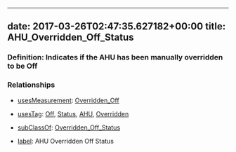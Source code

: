 
---
date: 2017-03-26T02:47:35.627182+00:00
title: AHU_Overridden_Off_Status
---
### Definition: Indicates if the AHU has been manually overridden to be Off

### Relationships

* [usesMeasurement](https://brickschema.org/schema/1.0/BrickFrame#usesMeasurement): [Overridden_Off](https://brickschema.org/schema/1.0/Brick#Overridden_Off)

* [usesTag](https://brickschema.org/schema/1.0/BrickFrame#usesTag): [Off](https://brickschema.org/schema/1.0/BrickTag#Off), [Status](https://brickschema.org/schema/1.0/BrickTag#Status), [AHU](https://brickschema.org/schema/1.0/BrickTag#AHU), [Overridden](https://brickschema.org/schema/1.0/BrickTag#Overridden)

* [subClassOf](http://www.w3.org/2000/01/rdf-schema#subClassOf): [Overridden_Off_Status](https://brickschema.org/schema/1.0/Brick#Overridden_Off_Status)

* [label](http://www.w3.org/2000/01/rdf-schema#label): AHU Overridden Off Status
